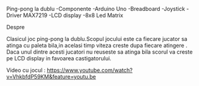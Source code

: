 Ping-pong la dublu 
-Componente
-Arduino Uno
-Breadboard
-Joystick
-Driver MAX7219
-LCD display
-8x8 Led Matrix  

 Despre

  Clasicul joc ping-pong la dublu.Scopul jocului este ca fiecare jucator sa atinga cu paleta bila,in acelasi timp viteza creste dupa fiecare atingere .
Daca unul dintre acesti jucatori nu reuseste sa atinga bila scorul va creste pe LCD display in favoarea castigatorului.

Video cu jocul : https://www.youtube.com/watch?v=VhkbfdP59KM&feature=youtu.be
